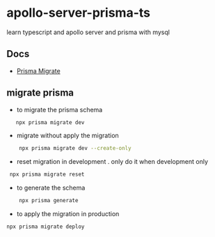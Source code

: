 # apollo-server-prisma-ts
learn typescript and apollo server and prisma with mysql 

## Docs

- [Prisma Migrate](https://www.prisma.io/docs/concepts/components/prisma-migrate)

## migrate prisma

- to migrate the prisma schema
 ```bash
    npx prisma migrate dev
 ```
- migrate without apply the migration
```bash
    npx prisma migrate dev --create-only
```
- reset migration in development . only do it when development only 
```bash
 npx prisma migrate reset
```



- to generate the schema

```bash
    npx prisma generate
```

- to apply the migration in production
 ```
 npx prisma migrate deploy
 ```
